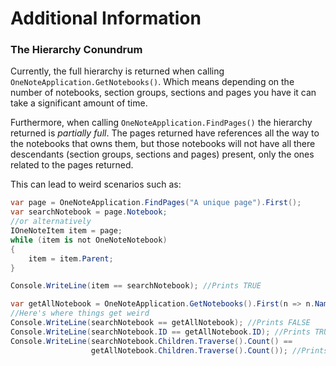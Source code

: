 # Additional Information

### The Hierarchy Conundrum

Currently, the full hierarchy is returned when calling `OneNoteApplication.GetNotebooks()`. 
Which means depending on the number of notebooks, section groups, sections and pages you have it can take a significant amount of time.

Furthermore, when calling `OneNoteApplication.FindPages()` the hierarchy returned is _partially full_. 
The pages returned have references all the way to the notebooks that owns them, but those notebooks will not have all there 
descendants (section groups, sections and pages) present, only the ones related to the pages returned.

This can lead to weird scenarios such as:
```csharp
var page = OneNoteApplication.FindPages("A unique page").First();
var searchNotebook = page.Notebook;
//or alternatively
IOneNoteItem item = page;
while (item is not OneNoteNotebook)
{
    item = item.Parent;
}

Console.WriteLine(item == searchNotebook); //Prints TRUE

var getAllNotebook = OneNoteApplication.GetNotebooks().First(n => n.Name == searchNotebook.Name);
//Here's where things get weird
Console.WriteLine(searchNotebook == getAllNotebook); //Prints FALSE
Console.WriteLine(searchNotebook.ID == getAllNotebook.ID); //Prints TRUE
Console.WriteLine(searchNotebook.Children.Traverse().Count() ==
                  getAllNotebook.Children.Traverse().Count()); //Prints FALSE
```
